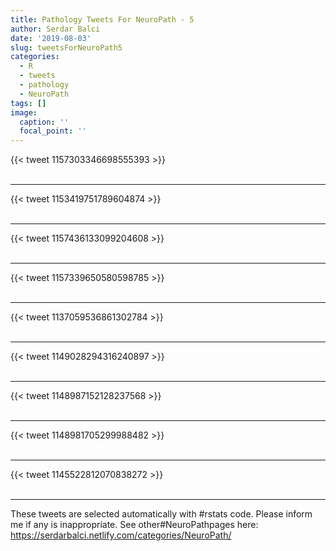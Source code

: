 ```yaml
---
title: Pathology Tweets For NeuroPath - 5
author: Serdar Balci
date: '2019-08-03'
slug: tweetsForNeuroPath5
categories:
  - R
  - tweets
  - pathology
  - NeuroPath
tags: []
image:
  caption: ''
  focal_point: ''
---
```



{{< tweet 1157303346698555393 >}}
<br>
<br>
<hr>
{{< tweet 1153419751789604874 >}}
<br>
<br>
<hr>
{{< tweet 1157436133099204608 >}}
<br>
<br>
<hr>
{{< tweet 1157339650580598785 >}}
<br>
<br>
<hr>
{{< tweet 1137059536861302784 >}}
<br>
<br>
<hr>
{{< tweet 1149028294316240897 >}}
<br>
<br>
<hr>
{{< tweet 1148987152128237568 >}}
<br>
<br>
<hr>
{{< tweet 1148981705299988482 >}}
<br>
<br>
<hr>
{{< tweet 1145522812070838272 >}}
<br>
<br>
<hr>


These tweets are selected automatically with #rstats code. Please inform me if any is inappropriate.
See other#NeuroPathpages here: https://serdarbalci.netlify.com/categories/NeuroPath/
